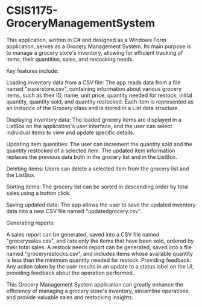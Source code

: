 # CSIS1175-GroceryManagementSystem
This application, written in C# and designed as a Windows Form application, serves as a Grocery Management System. Its main purpose is to manage a grocery store's inventory, allowing for efficient tracking of items, their quantities, sales, and restocking needs.

Key features include:

Loading inventory data from a CSV file: The app reads data from a file named "superstore.csv", containing information about various grocery items, such as their ID, name, unit price, quantity needed for restock, initial quantity, quantity sold, and quantity restocked. Each item is represented as an instance of the Grocery class and is stored in a List<Grocery> data structure.

Displaying inventory data: The loaded grocery items are displayed in a ListBox on the application's user interface, and the user can select individual items to view and update specific details.

Updating item quantities: The user can increment the quantity sold and the quantity restocked of a selected item. The updated item information replaces the previous data both in the grocery list and in the ListBox.

Deleting items: Users can delete a selected item from the grocery list and the ListBox.

Sorting items: The grocery list can be sorted in descending order by total sales using a button click.

Saving updated data: The app allows the user to save the updated inventory data into a new CSV file named "updatedgrocery.csv".

Generating reports:

A sales report can be generated, saved into a CSV file named "grocerysales.csv", and lists only the items that have been sold, ordered by their total sales.
A restock needs report can be generated, saved into a file named "groceryrestocks.csv", and includes items whose available quantity is less than the minimum quantity needed for restock.
Providing feedback: Any action taken by the user results in an update to a status label on the UI, providing feedback about the operation performed.

This Grocery Management System application can greatly enhance the efficiency of managing a grocery store's inventory, streamline operations, and provide valuable sales and restocking insights.

